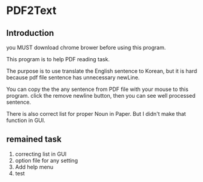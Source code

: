# PDF2Text

## Introduction 

you MUST download chrome brower before using this program.

This program is to help PDF reading task.

The purpose is to use translate the English sentence to Korean, but it is hard because pdf file sentence has unnecessary newLine.

You can copy the the any sentence from PDF file with your mouse to this program.
click the remove newline button, then you can see well processed sentence.

There is also correct list for proper Noun in Paper. But I didn't make that function in GUI.


## remained task
 1. correcting list in GUI
 2. option file for any setting 
 3. Add help menu 
 4. test
